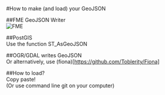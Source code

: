 #How to make (and load) your GeoJSON  
  
##FME GeoJSON Writer  
![FME](http://www.safe.com/inc/images/desktop/formats2.png "FME from Safe Software")  
  
##PostGIS  
Use the function ST_AsGeoJSON  
  
##OGR/GDAL writes GeoJSON  
Or alternatively, use (fiona)[https://github.com/Toblerity/Fiona]  
  
##How to load?  
Copy paste!  
(Or use command line git on your computer)  
